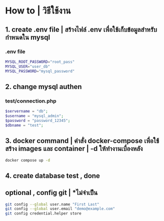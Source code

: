 # How to | วิธีใช้งาน
## 1. create .env file | สร้างไฟล์ .env เพื่อใช้เก็บข้อมูลสำหรับกำหนดใน mysql
### .env file
```bash
MYSQL_ROOT_PASSWORD="root_pass"
MYSQL_USER="user_db"
MYSQL_PASSWORD="mysql_password"
```

## 2. change mysql authen
### test/connection.php
```php
$servername = "db"; 
$username = "mysql_admin";
$password = "password_12345";
$dbname = "test";
```

## 3. docker command | คำสั่ง docker-compose  เพื่อใช้สร้าง images และ container | -d ให้ทำงานเบื่องหลัง
```bash
docker compose up -d
```
## 4. create database  test , done

## optional , config git | *ไม่จำเป็น
```bash
git config --global user.name "First Last"
git config --global user.email "demo@example.com"
git config credential.helper store
```